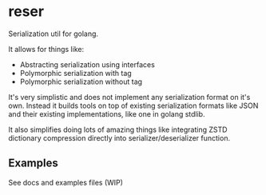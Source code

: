 # reser
Serialization util for golang.

It allows for things like:
* Abstracting serialization using interfaces
* Polymorphic serialization with tag
* Polymorphic serialization without tag

It's very simplistic and does not implement any serialization format on it's own. Instead it builds tools on top of existing serialization formats like JSON and their existing implementations, like one in golang stdlib.

It also simplifies doing lots of amazing things like integrating ZSTD dictionary compression directly into serializer/deserializer function.

## Examples 
See docs and examples files (WIP)